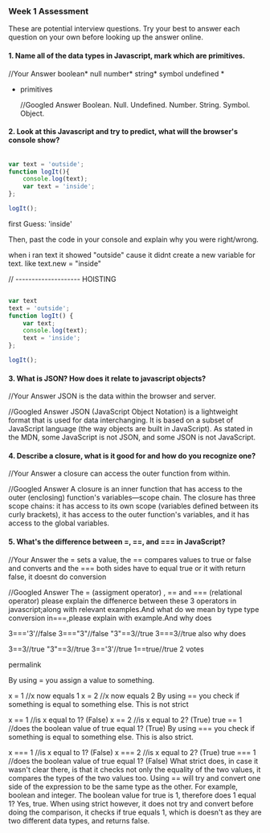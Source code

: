 ### Week 1 Assessment

These are potential interview questions. Try your best to answer each question on your own before looking up the answer online.

#### 1. Name all of the data types in Javascript, mark which are primitives.

  //Your Answer
  boolean*
null
number*
string*
symbol
undefined *

* primitives

  //Googled Answer
  Boolean.
  Null.
  Undefined.
  Number.
  String.
  Symbol.
  Object.

#### 2. Look at this Javascript and try to predict, what will the browser's console show?

``` javascript

var text = 'outside';
function logIt(){
    console.log(text);
    var text = 'inside';
};

logIt();

```

first Guess: 'inside'


Then, past the code in your console and explain why you were right/wrong.

when i ran text it showed "outside" cause it didnt create a new variable for text. like text.new = "inside"

// -------------------- HOISTING

``` javascript

var text
text = 'outside';
function logIt() {
	var text;
    console.log(text);
    text = 'inside';
};

logIt();

```

#### 3. What is JSON? How does it relate to javascript objects?

  //Your Answer
  JSON is the data within the browser and server.

  //Googled Answer
  JSON (JavaScript Object Notation) is a lightweight format that is used for data interchanging. It is based on a subset of JavaScript language (the way objects are built in JavaScript). As stated in the MDN, some JavaScript is not JSON, and some JSON is not JavaScript.

#### 4. Describe a closure, what is it good for and how do you recognize one?

  //Your Answer
  a closure can access the outer function from within.

  //Googled Answer
  A closure is an inner function that has access to the outer (enclosing) function's variables—scope chain. The closure has three scope chains: it has access to its own scope (variables defined between its curly brackets), it has access to the outer function's variables, and it has access to the global variables.


#### 5. What's the difference between =, ==, and === in JavaScript?

  //Your Answer
  the = sets a value, the == compares values to true or false and converts and the === both sides have to equal true or it with return false, it doesnt do conversion

  //Googled Answer
  The = (assigment operator) , == and === (relational operator) please explain the diffenerce between these 3 operators in javascript;along with relevant examples.And what do we mean by type type conversion in===,please explain with example.And why does

   3==='3'//false
      3==="3"//false
      "3"==3//true
      3===3//true
  also why does

  3==3//true
      "3"==3//true
      3=='3'//true
      1==true//true
  2 votes

  permalink

  By using = you assign a value to something.

  x = 1 //x now equals 1
  x = 2 //x now equals 2
  By using == you check if something is equal to something else. This is not strict

  x == 1 //is x equal to 1? (False)
  x == 2 //is x equal to 2? (True)
  true == 1 //does the boolean value of true equal 1? (True)
  By using === you check if something is equal to something else. This is also strict.

  x === 1 //is x equal to 1? (False)
  x === 2 //is x equal to 2? (True)
  true === 1 //does the boolean value of true equal 1? (False)
  What strict does, in case it wasn't clear there, is that it checks not only the equality of the two values, it compares the types of the two values too. Using == will try and convert one side of the expression to be the same type as the other. For example, boolean and integer. The boolean value for true is 1, therefore does 1 equal 1? Yes, true. When using strict however, it does not try and convert before doing the comparison, it checks if true equals 1, which is doesn't as they are two different data types, and returns false.
